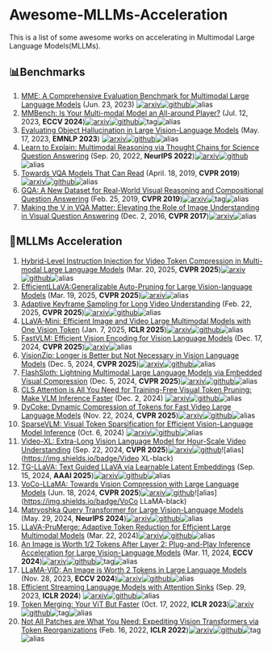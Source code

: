 # Awesome-MLLMs-Acceleration
This is a list of some awesome works on accelerating in Multimodal Large Language Models(MLLMs).



## :bar_chart:Benchmarks

1. [MME: A Comprehensive Evaluation Benchmark for Multimodal Large Language Models](https://arxiv.org/abs/2306.13394) (Jun. 23, 2023) [![arxiv](https://img.shields.io/badge/arXiv-b31b1b.svg)](https://arxiv.org/abs/2306.13394)[![github](https://img.shields.io/github/stars/BradyFU/Awesome-Multimodal-Large-Language-Models)](https://github.com/BradyFU/Awesome-Multimodal-Large-Language-Models)![alias](https://img.shields.io/badge/MME-black)
2. [MMBench: Is Your Multi-modal Model an All-around Player?](https://arxiv.org/abs/2307.06281) (Jul. 12, 2023, **ECCV 2024**)[![arxiv](https://img.shields.io/badge/arXiv-b31b1b.svg)](https://arxiv.org/abs/2307.06281)[![github](https://img.shields.io/github/stars/open-compass/VLMEvalKit)](https://github.com/open-compass/VLMEvalKit)![tag](https://img.shields.io/badge/Oral-FF4D00)![alias](https://img.shields.io/badge/MMBench-black)
3. [Evaluating Object Hallucination in Large Vision-Language Models](https://arxiv.org/abs/2305.10355) (May. 17, 2023, **EMNLP 2023**) [![arxiv](https://img.shields.io/badge/arXiv-b31b1b.svg)](https://arxiv.org/abs/2305.10355)[![github](https://img.shields.io/github/stars/AoiDragon/POPE)](https://github.com/AoiDragon/POPE)![alias](https://img.shields.io/badge/PoPE-black)
4. [Learn to Explain: Multimodal Reasoning via Thought Chains for Science Question Answering](https://arxiv.org/abs/2209.09513) (Sep. 20, 2022, **NeurIPS 2022**)[![arxiv](https://img.shields.io/badge/arXiv-b31b1b.svg)](https://arxiv.org/abs/2209.09513)[![github](https://img.shields.io/github/stars/lupantech/ScienceQA)](https://github.com/lupantech/ScienceQA)![alias](https://img.shields.io/badge/ScienceQA-black)
5. [Towards VQA Models That Can Read](https://arxiv.org/abs/1904.08920) (April. 18, 2019, **CVPR 2019**)[![arxiv](https://img.shields.io/badge/arXiv-b31b1b.svg)](https://arxiv.org/abs/1904.08920)[![github](https://img.shields.io/github/stars/facebookresearch/mmf)](https://github.com/facebookresearch/mmf)![alias](https://img.shields.io/badge/TextVQA-black)
6. [GQA: A New Dataset for Real-World Visual Reasoning and Compositional Question Answering](https://arxiv.org/abs/1902.09506) (Feb. 25, 2019, **CVPR 2019**)[![arxiv](https://img.shields.io/badge/arXiv-b31b1b.svg)](https://arxiv.org/abs/1902.09506)![tag](https://img.shields.io/badge/Oral-FF4D00)![alias](https://img.shields.io/badge/GQA-black)
7. [Making the V in VQA Matter: Elevating the Role of Image Understanding in Visual Question Answering](https://arxiv.org/abs/1612.00837) (Dec. 2, 2016, **CVPR 2017**)[![arxiv](https://img.shields.io/badge/arXiv-b31b1b.svg)](https://arxiv.org/abs/1902.09506)![alias](https://img.shields.io/badge/VQAv2-black)



## :clap:MLLMs Acceleration

1. [Hybrid-Level Instruction Injection for Video Token Compression in Multi-modal Large Language Models](https://arxiv.org/abs/2503.16036) (Mar. 20, 2025, **CVPR 2025**)[![arxiv](https://img.shields.io/badge/arXiv-b31b1b.svg)](https://arxiv.org/abs/2503.16036)[![github](https://img.shields.io/github/stars/lntzm/HICom)](https://github.com/lntzm/HICom)![alias](https://img.shields.io/badge/HICom-black)
2. [EfficientLLaVA:Generalizable Auto-Pruning for Large Vision-language Models](https://arxiv.org/abs/2503.15369) (Mar. 19, 2025, **CVPR 2025**)[![arxiv](https://img.shields.io/badge/arXiv-b31b1b.svg)](https://arxiv.org/abs/2503.15369)![alias](https://img.shields.io/badge/EfficientLLaVA-black)
3. [Adaptive Keyframe Sampling for Long Video Understanding](https://www.arxiv.org/abs/2502.21271) (Feb. 22, 2025, **CVPR 2025**)[![arxiv](https://img.shields.io/badge/arXiv-b31b1b.svg)](https://arxiv.org/abs/2502.21271)[![github](https://img.shields.io/github/stars/ncTimTang/AKS)](https://github.com/ncTimTang/AKS)![alias](https://img.shields.io/badge/AKS-black)
4. [LLaVA-Mini: Efficient Image and Video Large Multimodal Models with One Vision Token](https://arxiv.org/abs/2501.03895) (Jan. 7, 2025, **ICLR 2025**)[![arxiv](https://img.shields.io/badge/arXiv-b31b1b.svg)](https://arxiv.org/abs/2501.03895)[![github](https://img.shields.io/github/stars/ictnlp/LLaVA-Mini)](https://github.com/ictnlp/LLaVA-Mini)![alias](https://img.shields.io/badge/LLaVAMini-black)
5. [FastVLM: Efficient Vision Encoding for Vision Language Models](https://arxiv.org/abs/2412.13303) (Dec. 17, 2024, **CVPR 2025**)[![arxiv](https://img.shields.io/badge/arXiv-b31b1b.svg)](https://arxiv.org/abs/2412.13303)![alias](https://img.shields.io/badge/FastVLM-black)
6. [VisionZip: Longer is Better but Not Necessary in Vision Language Models](https://arxiv.org/abs/2412.04467) (Dec. 5, 2024, **CVPR 2025**)[![arxiv](https://img.shields.io/badge/arXiv-b31b1b.svg)](https://arxiv.org/abs/2412.04467)[![github](https://img.shields.io/github/stars/dvlab-research/VisionZip)](https://github.com/dvlab-research/VisionZip)![alias](https://img.shields.io/badge/VisionZip-black)
7. [FlashSloth: Lightning Multimodal Large Language Models via Embedded Visual Compression](https://arxiv.org/abs/2412.04317) (Dec. 5, 2024, **CVPR 2025**)[![arxiv](https://img.shields.io/badge/arXiv-b31b1b.svg)](https://arxiv.org/abs/2412.04317)[![github](https://img.shields.io/github/stars/codefanw/FlashSloth)](https://github.com/codefanw/FlashSloth)![alias](https://img.shields.io/badge/FlashSloth-black)
8. [CLS Attention is All You Need for Training-Free Visual Token Pruning: Make VLM Inference Faster](http://arxiv.org/abs/2412.01818) (Dec. 2, 2024) [![arxiv](https://img.shields.io/badge/arXiv-b31b1b.svg)](https://arxiv.org/abs/2412.01818)[![github](https://img.shields.io/github/stars/Theia-4869/FasterVLM)](https://github.com/Theia-4869/FasterVLM)![alias](https://img.shields.io/badge/FasterVLM-black)
9. [DyCoke: Dynamic Compression of Tokens for Fast Video Large Language Models](https://arxiv.org/abs/2411.15024) (Nov. 22, 2024, **CVPR 2025**)[![arxiv](https://img.shields.io/badge/arXiv-b31b1b.svg)](https://arxiv.org/abs/2411.15024)[![github](https://img.shields.io/github/stars/KD-TAO/DyCoke)](https://github.com/KD-TAO/DyCoke)![alias](https://img.shields.io/badge/DyCoke-black)
10. [SparseVLM: Visual Token Sparsification for Efficient Vision-Language Model Inference](https://arxiv.org/abs/2410.04417) (Oct. 6, 2024) [![arxiv](https://img.shields.io/badge/arXiv-b31b1b.svg)](https://arxiv.org/abs/2410.04417)[![github](https://img.shields.io/github/stars/Gumpest/SparseVLMs)](https://github.com/Gumpest/SparseVLMs)![alias](https://img.shields.io/badge/SparseVLM-black)
11. [Video-XL: Extra-Long Vision Language Model for Hour-Scale Video Understanding](https://arxiv.org/abs/2409.14485) (Sep. 22, 2024, **CVPR 2025**)[![arxiv](https://img.shields.io/badge/arXiv-b31b1b.svg)](https://arxiv.org/abs/2409.14485)[![github](https://img.shields.io/github/stars/VectorSpaceLab/Video-XL)](https://github.com/VectorSpaceLab/Video-XL)![alias](https://img.shields.io/badge/Video XL-black)
12. [TG-LLaVA: Text Guided LLaVA via Learnable Latent Embeddings](https://arxiv.org/abs/2409.09564) (Sep. 15, 2024, **AAAI 2025**)[![arxiv](https://img.shields.io/badge/arXiv-b31b1b.svg)](https://arxiv.org/abs/2409.09564)[![github](https://img.shields.io/github/stars/AIDC-AI/TG-LLaVA)](https://github.com/AIDC-AI/TG-LLaVA)![alias](https://img.shields.io/badge/TGLLaVA-black)
13. [VoCo-LLaMA: Towards Vision Compression with Large Language Models](https://arxiv.org/abs/2406.12275v2) (Jun. 18, 2024, **CVPR 2025**)[![arxiv](https://img.shields.io/badge/arXiv-b31b1b.svg)](https://arxiv.org/abs/2406.12275v2)[![github](https://img.shields.io/github/stars/Yxxxb/VoCo-LLaMA)](https://github.com/Yxxxb/VoCo-LLaMA)![alias](https://img.shields.io/badge/VoCo LLaMA-black)
14. [Matryoshka Query Transformer for Large Vision-Language Models](https://arxiv.org/abs/2405.19315) (May. 29, 2024, **NeurIPS 2024**)[![arxiv](https://img.shields.io/badge/arXiv-b31b1b.svg)](https://arxiv.org/abs/2405.19315)[![github](https://img.shields.io/github/stars/gordonhu608/MQT-LLaVA)](https://github.com/gordonhu608/MQT-LLaVA)![alias](https://img.shields.io/badge/MQT-black)
15. [LLaVA-PruMerge: Adaptive Token Reduction for Efficient Large Multimodal Models](https://arxiv.org/abs/2403.15388) (Mar. 22, 2024)[![arxiv](https://img.shields.io/badge/arXiv-b31b1b.svg)](https://arxiv.org/abs/2403.15388)[![github](https://img.shields.io/github/stars/42Shawn/LLaVA-PruMerge)](https://github.com/42Shawn/LLaVA-PruMerge)![alias](https://img.shields.io/badge/PruMerge-black)
16. [An Image is Worth 1/2 Tokens After Layer 2: Plug-and-Play Inference Acceleration for Large Vision-Language Models](https://arxiv.org/abs/2403.06764) (Mar. 11, 2024, **ECCV 2024**)[![arxiv](https://img.shields.io/badge/arXiv-b31b1b.svg)](https://arxiv.org/abs/2403.06764)[![github](https://img.shields.io/github/stars/pkunlp-icler/FastV)](https://github.com/pkunlp-icler/FastV)![tag](https://img.shields.io/badge/Oral-FF4D00)![alias](https://img.shields.io/badge/FastV-black)
17. [LLaMA-VID: An Image is Worth 2 Tokens in Large Language Models](https://arxiv.org/abs/2311.17043) (Nov. 28, 2023, **ECCV 2024**)[![arxiv](https://img.shields.io/badge/arXiv-b31b1b.svg)](https://arxiv.org/abs/2311.17043)[![github](https://img.shields.io/github/stars/dvlab-research/LLaMA-VID)](https://github.com/dvlab-research/LLaMA-VID)![alias](https://img.shields.io/badge/LLaMAVID-black)
18. [Efficient Streaming Language Models with Attention Sinks](https://arxiv.org/abs/2309.17453) (Sep. 29, 2023, **ICLR 2024**) [![arxiv](https://img.shields.io/badge/arXiv-b31b1b.svg)](https://arxiv.org/abs/2309.17453)[![github](https://img.shields.io/github/stars/mit-han-lab/streaming-llm)](https://github.com/mit-han-lab/streaming-llm)![alias](https://img.shields.io/badge/StreamLLM-black)
19. [Token Merging: Your ViT But Faster](https://arxiv.org/abs/2210.09461v3) (Oct. 17, 2022, **ICLR 2023**)[![arxiv](https://img.shields.io/badge/arXiv-b31b1b.svg)](https://arxiv.org/abs/2210.09461v3)[![github](https://img.shields.io/github/stars/facebookresearch/ToMe)](https://github.com/facebookresearch/ToMe)![tag](https://img.shields.io/badge/Oral-FF4D00)![alias](https://img.shields.io/badge/ToMe-black)
20. [Not All Patches are What You Need: Expediting Vision Transformers via Token Reorganizations](https://arxiv.org/abs/2202.07800) (Feb. 16, 2022, **ICLR 2022**)[![arxiv](https://img.shields.io/badge/arXiv-b31b1b.svg)](https://arxiv.org/abs/2202.07800)[![github](https://img.shields.io/github/stars/youweiliang/evit)](https://github.com/youweiliang/evit)![tag](https://img.shields.io/badge/Spotlight-FF4D00)![alias](https://img.shields.io/badge/EViT-black)

